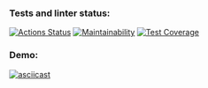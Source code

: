 ### Tests and linter status:
[![Actions Status](https://github.com/Al-kand/php-project-lvl2/workflows/hexlet-check/badge.svg)](https://github.com/Al-kand/php-project-lvl2/actions)
[![Maintainability](https://api.codeclimate.com/v1/badges/4537735394af65d88204/maintainability)](https://codeclimate.com/github/Al-kand/php-project-lvl2/maintainability)
[![Test Coverage](https://api.codeclimate.com/v1/badges/4537735394af65d88204/test_coverage)](https://codeclimate.com/github/Al-kand/php-project-lvl2/test_coverage)
### Demo:
[![asciicast](https://asciinema.org/a/4Km8yGd6KEXoL9J4LCpxAWDmC.svg)](https://asciinema.org/a/4Km8yGd6KEXoL9J4LCpxAWDmC)